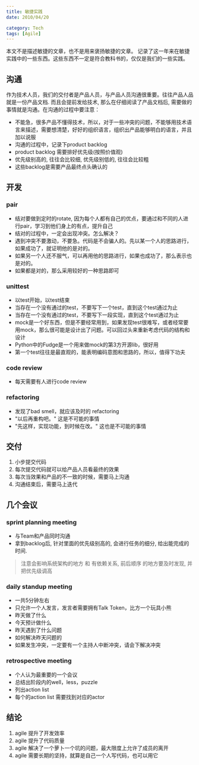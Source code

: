 ```yaml
---
title: 敏捷实践
date: 2010/04/20

category: Tech
tags: [Agile]
---
```


本文不是描述敏捷的文章，也不是用来褒扬敏捷的文章。
记录了这一年来在敏捷实践中的一些东西。这些东西不一定是符合教科书的，仅仅是我们的一些实践。

<!--more-->

## 沟通
作为技术人员，我们的交付者是产品人员，与产品人员沟通很重要。往往产品人品就是一份产品文档. 而且会提前发给技术, 那么在仔细阅读了产品文档后, 需要做的事情就是沟通。在沟通的过程中要注意：
- 不能急，很多产品不懂得技术，所以，对于一些冲突的问题，不能够用技术语言来描述，需要想清楚，好好的组织语言，组织出产品能够明白的语言，并且加以说服
- 沟通的过程中，记录下product backlog
- product backlog 需要排好优先级(按照价值观)
- 优先级别高的, 往往会比较细, 优先级别低的, 往往会比较粗
- 这些backlog是需要产品最终点头确认的

## 开发
### pair
- 结对要做到定时的rotate, 因为每个人都有自己的优点，要通过和不同的人进行pair，学习到他们身上的有点，提升自己
- 结对的过程中，一定会出现冲突。怎么解决？
- 遇到冲突不要激动，不要急。代码是不会骗人的。先以某一个人的思路进行，如果成功了，就证明他的是对的。
- 如果另一个人还不服气，可以再用他的思路进行，如果也成功了，那么表示也是对的。
- 如果都是对的，那么采用较好的一种思路即可

### unittest
- 以test开始，以test结束
- 当存在一个没有通过的test，不要写下一个test，直到这个test通过为止
- 当存在一个没有通过的test，不要写下一段实现，直到这个test通过为止
- mock是一个好东西，但是不要经常用到，如果发现test很难写，或者经常要用mock，那么很可能是设计出了问题。可以回过头来重新考虑代码的结构和设计
- Python中的Fudge是一个用来做mock的第3方开源lib，很好用
- 第一个test往往是最直观的，能表明编码意图和思路的，所以，值得下功夫

### code review
- 每天需要有人进行code review

### refactoring
- 发现了bad smell，就应该及时的 refactoring
- "以后再重构吧。"  这是不可能的事情
- "先这样，实现功能，到时候在改。"  这也是不可能的事情

## 交付
1. 小步提交代码
2. 每次提交代码就可以给产品人员看最终的效果
3. 每次当效果和产品的不一致的时候，需要马上沟通
4. 沟通结束后，需要马上迭代

## 几个会议
### sprint planning meeting
- 与Team和产品同时沟通
- 拿到backlog后, 针对里面的优先级别高的, 会进行任务的细分, 给出能完成的时间. 
> 注意会影响系统架构的地方 和 有依赖关系, 前后顺序 的地方要及时发现, 并把优先级调高

### daily standup meeting
- 一共5分钟左右
- 只允许一个人发言，发言者需要拥有Talk Token，比方一个玩具小熊
- 昨天做了什么
- 今天预计做什么
- 昨天遇到了什么问题
- 如何解决昨天问题的
- 如果发生冲突，一定要有一个主持人中断冲突，请会下解决冲突

### retrospective meeting
- 个人认为最重要的一个会议
- 总结出阶段内的well，less，puzzle
- 列出action list
- 每个的action list 需要找到对应的actor

## 结论
1. agile 提升了开发效率
2. agile 提升了代码质量
3. agile 解决了一个萝卜一个坑的问题，最大限度上允许了成员的离开
4. agile 需要长期的坚持，就算是自己一个人写代码，也可以用它
